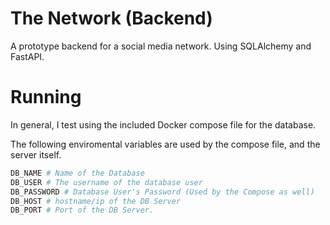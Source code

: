 # The Network (Backend)
A prototype backend for a social media network.
Using SQLAlchemy and FastAPI.

# Running
In general, I test using the included Docker compose file for the database.

The following enviromental variables are used by the compose file, and the server itself.
```bash
DB_NAME # Name of the Database
DB_USER # The username of the database user
DB_PASSWORD # Database User's Password (Used by the Compose as well)
DB_HOST # hostname/ip of the DB Server
DB_PORT # Port of the DB Server.
```
